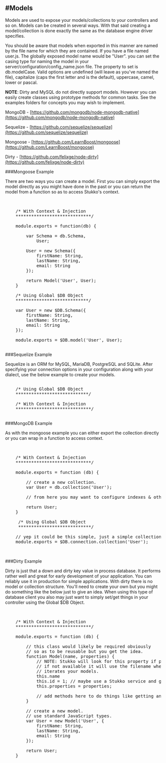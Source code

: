 #Models
----

Models are used to expose your models/collections to your controllers and so on. Models can be created in several ways.
With that said creating a model/collection is done exactly the same as the database engine driver specifies.

You should be aware that models when exported in this manner are named by the file name for which they are contained. If you have a file named user.js.
The globally exposed model name would be "User". you can set the casing type for naming the model in your server/configuration/config_name.json file.
The property to set is db.modelCase. Valid options are undefined (will leave as you've named the file), capitalize (caps the first letter and is the default), uppercase,
camel, lower or pascal.

**NOTE**: Dirty and MySQL do not directly support models. However you can easily create classes using prototype methods for common tasks. See the examples folders for concepts you may wish to implement.

MongoDB     -   [https://github.com/mongodb/node-mongodb-native](https://github.com/mongodb/node-mongodb-native)

Sequelize   -   [https://github.com/sequelize/sequelize](https://github.com/sequelize/sequelize)

Mongoose    -   [https://github.com/LearnBoost/mongoose](https://github.com/LearnBoost/mongoose)

Dirty       -   [https://github.com/felixge/node-dirty](https://github.com/felixge/node-dirty)

###Mongoose Example

There are two ways you can create a model. First you can simply export the model directly as you might have done in the past or you can return the model from a function so as to access Stukko's context.

<pre>   
    
    /* With Context & Injection
    *****************************/
    
    module.exports = function(db) {

        var Schema = db.Schema,
            User;
            
        User = new Schema({
            firstName: String,
            lastName: String,
            email: String
        });
        
        return Model('User', User);
    }
    
    /* Using Global $DB Object
    ****************************/
        
    var User = new $DB.Schema({
        firstName: String,
        lastName: String,
        email: String
    });
        
    module.exports = $DB.model('User', User);
    
</pre>

###Sequelize Example

Sequelize is an ORM for MySQL, MariaDB, PostgreSQL and SQLite. After specifying your connection options in your configuration
along with your dialect, use the below example to create your models.

<pre>
    
    /* Using Global $DB Object
    ****************************/
    
    /* With Context & Injection
    *****************************/
    
</pre>

###MongoDB Example

As with the mongoose example you can either export the collection directly or you can wrap in a function to access context. 

<pre>   

    /* With Context & Injection
    *****************************/

    module.exports = function (db) {
  
        // create a new collection.
        var User = db.collection('User');
        
        // from here you may want to configure indexes & other features.
  
        return User;
    }    
    
     /* Using Global $DB Object
     ****************************/
        
    // yep it could be this simple, just a simple collection.
    module.exports = $DB.connection.collection('User');
  
    
</pre>

###Dirty Example

Dirty is just that a down and dirty key value in process database. It performs rather well and great for early development
of your application. You can reliably use it in production for simple applications. With dirty there is no model or
collection structure. You'll need to create your own but you might do something like the below just to give an idea.
When using this type of database client you also may just want to simply set/get things in your controller using the
Global $DB Object.

<pre>   

    /* With Context & Injection
    *****************************/

    module.exports = function (db) {
    
        // this class would likely be required obviously
        // so as to be reusable but you get the idea.        
        function Model(name, properties) {
            // NOTE: Stukko will look for this property if provided.
            // if not available it will use the filename when Stukko
            // iterates your models.
            this.name 
            this.id = 1; // maybe use a Stukko service and generate a guid or something here.
            this.properties = properties;
           
            // add methods here to do things like getting and setting etc.
        }
  
        // create a new model.
        // use standard JavaScript types.
        var User = new Model('User', {
            firstName: String,
            lastName: String,
            email: String
        });
  
        return User;
    }    
  
    
</pre>




